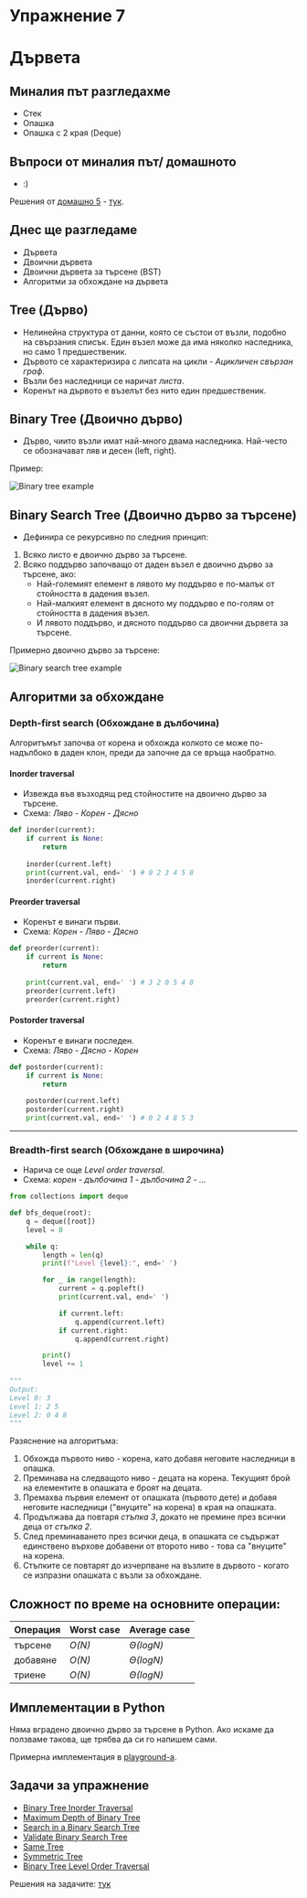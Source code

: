 # Упражнение 7

# Дървета

## Миналия път разгледахме

- Стек
- Опашка
- Опашка с 2 края (Deque)

## Въпроси от миналия път/ домашното

- :)

Решения от [домашно 5](https://hackerrank.com/contests/sda-ad-hw-5-2023) - [тук](https://github.com/TeogopK/SDA-solved/tree/main/Homeworks/hw5).

## Днес ще разгледаме

- Дървета
- Двоични дървета
- Двоични дървета за търсене (BST)
- Алгоритми за обхождане на дървета

## Tree (Дърво)

- Нелинейна структура от данни, която се състои от възли, подобно на свързания списък. Един възел може да има няколко наследника, но само 1 предшественик.
- Дървото се характеризира с липсата на цикли - *Ацикличен свързан граф*.
- Възли без наследници се наричат *листа*.
- Коренът на дървото е възелът без нито един предшественик.

## Binary Tree (Двоично дърво)

- Дърво, чиито възли имат най-много двама наследника. Най-често се обозначават ляв и десен (left, right).
  
Пример:

![Binary tree example](media/binary_tree_example.png)


## Binary Search Tree (Двоично дърво за търсене)

- Дефинира се рекурсивно по следния принцип:
1. Всяко листо е двоично дърво за търсене.
2. Всяко поддърво започващо от даден възел е двоично дърво за търсене, ако:
    - Най-големият елемент в лявото му поддърво е по-малък от стойността в дадения възел.
    - Най-малкият елемент в дясното му поддърво е по-голям от стойността в дадения възел.
    - И лявото поддърво, и дясното поддърво са двоични дървета за търсене.

Примерно двоично дърво за търсене:

![Binary search tree example](media/binary_search_tree.png)

## Алгоритми за обхождане

### Depth-first search (Обхождане в дълбочина)

Алгоритъмът започва от корена и обхожда колкото се може по-надълбоко в даден клон, преди да започне да се връща наобратно.

#### Inorder traversal
- Извежда във възходящ ред стойностите на двоично дърво за търсене.
- Схема: *Ляво - Корен - Дясно* 

```python
def inorder(current):
    if current is None:
        return
    
    inorder(current.left)
    print(current.val, end=' ') # 0 2 3 4 5 8 
    inorder(current.right)
```

#### Preorder traversal 
- Коренът е винаги първи.
- Схема: *Корен - Ляво - Дясно*

```python
def preorder(current):
    if current is None:
        return
    
    print(current.val, end=' ') # 3 2 0 5 4 8
    preorder(current.left)
    preorder(current.right)
```

#### Postorder traversal
  - Коренът е винаги последен. 
  - Схема: *Ляво - Дясно - Корен*

```python
def postorder(current):
    if current is None:
        return
    
    postorder(current.left)
    postorder(current.right)
    print(current.val, end=' ') # 0 2 4 8 5 3 
```

---

### Breadth-first search (Обхождане в широчина)
- Нарича се още *Level order traversal*.
- Схема: *корен - дълбочина 1 - дълбочина 2 - ...*

```python
from collections import deque

def bfs_deque(root):
    q = deque([root])
    level = 0

    while q:
        length = len(q)
        print(f"Level {level}:", end=' ')

        for _ in range(length):
            current = q.popleft()
            print(current.val, end=' ')

            if current.left:
                q.append(current.left)
            if current.right:
                q.append(current.right)

        print()
        level += 1
        
"""
Output:
Level 0: 3 
Level 1: 2 5 
Level 2: 0 4 8
"""
```

Разяснение на алгоритъма:
1. Обхожда първото ниво - корена, като добавя неговите наследници в опашка.
2. Преминава на следващото ниво - децата на корена. Текущият брой на елементите в опашката е броят на децата.
3. Премахва първия елемент от опашката (първото дете) и добавя неговите наследници ("внуците" на корена) в края на опашката.
4. Продължава да повтаря *стъпка 3*, докато не премине през всички деца от *стъпка 2*.
5. След преминаването през всички деца, в опашката се съдържат единствено върхове добавени от второто ниво - това са "внуците" на корена.
6. Стъпките се повтарят до изчерпване на възлите в дървото - когато се изпразни опашката с възли за обхождане.
   

## Сложност по време на основните операции:

| Операция | Worst case | Average case |
| --- | --- |  --- |
| търсене | *O(N)* | *Θ(logN)* |
| добавяне | *O(N)* | *Θ(logN)* |
| триене | *O(N)* | *Θ(logN)* |


## Имплементации в Python

Няма вградено двоично дърво за търсене в Python.
Ако искаме да ползваме такова, ще трябва да си го напишем сами.


Примерна имплементация в [playground-а](playground_07.ipynb).

## Задачи за упражнение

- [Binary Tree Inorder Traversal](https://leetcode.com/problems/binary-tree-inorder-traversal)
- [Maximum Depth of Binary Tree](https://leetcode.com/problems/maximum-depth-of-binary-tree)
- [Search in a Binary Search Tree](https://leetcode.com/problems/search-in-a-binary-search-tree)
- [Validate Binary Search Tree](https://leetcode.com/problems/validate-binary-search-tree)
- [Same Tree](https://leetcode.com/problems/same-tree)
- [Symmetric Tree](https://leetcode.com/problems/symmetric-tree)
- [Binary Tree Level Order Traversal](https://leetcode.com/problems/binary-tree-level-order-traversal)

Решения на задачите: [тук](https://github.com/TeogopK/SDA-solved/tree/main/Seminar/sem_07)
